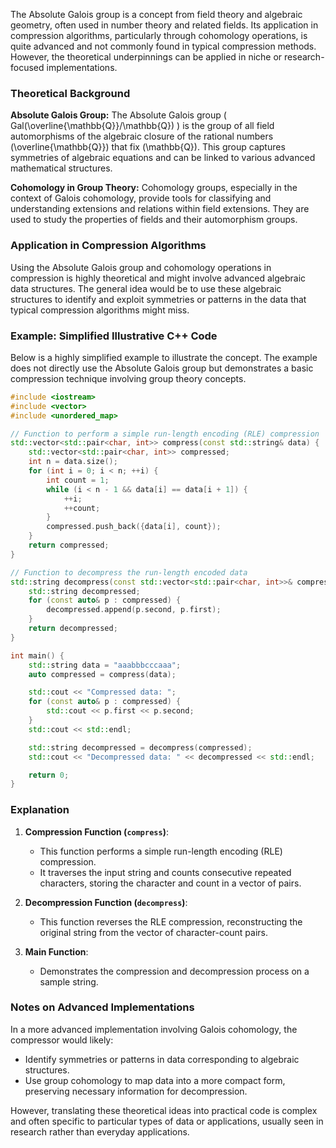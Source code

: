 The Absolute Galois group is a concept from field theory and algebraic geometry, often used in number theory and related fields. Its application in compression algorithms, particularly through cohomology operations, is quite advanced and not commonly found in typical compression methods. However, the theoretical underpinnings can be applied in niche or research-focused implementations.

### Theoretical Background

**Absolute Galois Group:**
The Absolute Galois group \( Gal(\overline{\mathbb{Q}}/\mathbb{Q}) \) is the group of all field automorphisms of the algebraic closure of the rational numbers \(\overline{\mathbb{Q}}\) that fix \(\mathbb{Q}\). This group captures symmetries of algebraic equations and can be linked to various advanced mathematical structures.

**Cohomology in Group Theory:**
Cohomology groups, especially in the context of Galois cohomology, provide tools for classifying and understanding extensions and relations within field extensions. They are used to study the properties of fields and their automorphism groups.

### Application in Compression Algorithms

Using the Absolute Galois group and cohomology operations in compression is highly theoretical and might involve advanced algebraic data structures. The general idea would be to use these algebraic structures to identify and exploit symmetries or patterns in the data that typical compression algorithms might miss.

### Example: Simplified Illustrative C++ Code

Below is a highly simplified example to illustrate the concept. The example does not directly use the Absolute Galois group but demonstrates a basic compression technique involving group theory concepts.

```cpp
#include <iostream>
#include <vector>
#include <unordered_map>

// Function to perform a simple run-length encoding (RLE) compression
std::vector<std::pair<char, int>> compress(const std::string& data) {
    std::vector<std::pair<char, int>> compressed;
    int n = data.size();
    for (int i = 0; i < n; ++i) {
        int count = 1;
        while (i < n - 1 && data[i] == data[i + 1]) {
            ++i;
            ++count;
        }
        compressed.push_back({data[i], count});
    }
    return compressed;
}

// Function to decompress the run-length encoded data
std::string decompress(const std::vector<std::pair<char, int>>& compressed) {
    std::string decompressed;
    for (const auto& p : compressed) {
        decompressed.append(p.second, p.first);
    }
    return decompressed;
}

int main() {
    std::string data = "aaabbbcccaaa";
    auto compressed = compress(data);

    std::cout << "Compressed data: ";
    for (const auto& p : compressed) {
        std::cout << p.first << p.second;
    }
    std::cout << std::endl;

    std::string decompressed = decompress(compressed);
    std::cout << "Decompressed data: " << decompressed << std::endl;

    return 0;
}
```

### Explanation

1. **Compression Function (`compress`)**:
   - This function performs a simple run-length encoding (RLE) compression.
   - It traverses the input string and counts consecutive repeated characters, storing the character and count in a vector of pairs.

2. **Decompression Function (`decompress`)**:
   - This function reverses the RLE compression, reconstructing the original string from the vector of character-count pairs.

3. **Main Function**:
   - Demonstrates the compression and decompression process on a sample string.

### Notes on Advanced Implementations

In a more advanced implementation involving Galois cohomology, the compressor would likely:
- Identify symmetries or patterns in data corresponding to algebraic structures.
- Use group cohomology to map data into a more compact form, preserving necessary information for decompression.

However, translating these theoretical ideas into practical code is complex and often specific to particular types of data or applications, usually seen in research rather than everyday applications.
